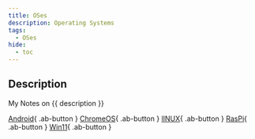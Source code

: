 ```yaml
---
title: OSes
description: Operating Systems
tags:
  - OSes
hide:
  - toc
---
```


## Description

My Notes on {{ description }}

[Android](android/){ .ab-button }
[ChromeOS](chromeos/){ .ab-button }
[lINUX](linux/){ .ab-button }
[RasPi](raspi/){ .ab-button }
[Win11](win11/wsl2/){ .ab-button }

